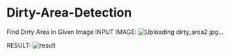 # Dirty-Area-Detection
Find Dirty Area in Given Image
INPUT IMAGE:
![Uploading dirty_area2.jpg…]()

RESULT:
![result](https://user-images.githubusercontent.com/59503747/114239951-6d6a7b00-998f-11eb-9ed5-9efea41ea395.png)
